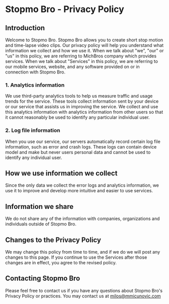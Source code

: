 # Stopmo Bro - Privacy Policy #
## Introduction ##
Welcome to Stopmo Bro. Stopmo Bro allows you to create short stop motion and time-lapse video clips.
Our privacy policy will help you understand what information we collect and how we use it. When we talk about "we", "our" or "us" in this policy, we are referring to MichBros company which provides services. When we talk about "Services" in this policy, we are referring to our mobile services, website, and any software provided on or in connection with Stopmo Bro.
### 1. Analytics information ###
We use third-party analytics tools to help us measure traffic and usage trends for the service. These tools collect information sent by your device or our service that assists us in improving the service. We collect and use this analytics information with analytics information from other users so that it cannot reasonably be used to identify any particular individual user. 
### 2. Log file information ###
When you use our service, our servers automatically record certain log file information, such as error and crash logs. These logs can contain device model and make but never users personal data and cannot be used to identify any individual user.

## How we use information we collect ##
Since the only data we collect the error logs and analytics information, we use it to improve and develop more intuitive and easier to use services.

## Information we share ##
We do not share any of the information with companies, organizations and individuals outside of Stopmo Bro.

## Changes to the Privacy Policy ##
We may change this policy from time to time, and if we do we will post any changes to this page. If you continue to use the Services after those changes are in effect, you agree to the revised policy.

## Contacting Stopmo Bro ##
Please feel free to contact us if you have any questions about Stopmo Bro's Privacy Policy or practices. You may contact us at milos@mmicunovic.com
